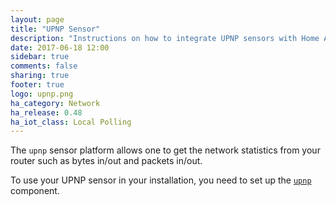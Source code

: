 ```yaml
---
layout: page
title: "UPNP Sensor"
description: "Instructions on how to integrate UPNP sensors with Home Assistant."
date: 2017-06-18 12:00
sidebar: true
comments: false
sharing: true
footer: true
logo: upnp.png
ha_category: Network
ha_release: 0.48
ha_iot_class: Local Polling
---
```


The `upnp` sensor platform allows one to get the network statistics from your router such as bytes in/out and packets in/out.

To use your UPNP sensor in your installation, you need to set up the [`upnp`](/components/upnp/) component.

